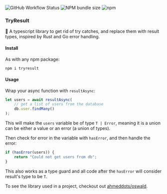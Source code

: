 ![GitHub Workflow Status](https://img.shields.io/github/actions/workflow/status/ahmeddots/tryresult/ci.yaml)
![NPM bundle size](https://img.shields.io/bundlephobia/min/tryresult?color=royalblue)
![npm](https://img.shields.io/npm/v/tryresult?label=version&color=blue)

### TryResult

📛 A typescript library to get rid of try catches, and replace them with result types, inspired by Rust and Go error handling.

#### Install

As with any npm package:
```sh
npm i tryresult
```

#### Usage

Wrap your async function with ```resultAsync```:
```typescript
let users = await resultAsync(
	// get a list of users from the database
	db.user.findMany()
);
```
This will make the ```users``` variable be of type ```T | Error```, meaning it is a union can be either a value or an error (a union of types).

Then check for error in the variable with ```hasError```, and then handle the error:
```typescript
if (hasError(users)) {
	return "Could not get users from db";
}
```
This also works as a type guard and all code after the ```hasError``` will consider result's type to be ```T```.

To see the library used in a project, checkout out [ahmeddots/oswald](https://github.com/ahmeddots/oswald).
